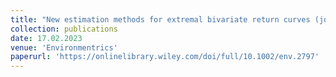 ```yaml
---
title: "New estimation methods for extremal bivariate return curves (joint with J. L. Wadsworth and E. F. Eastoe)"
collection: publications
date: 17.02.2023
venue: 'Environmentrics'
paperurl: 'https://onlinelibrary.wiley.com/doi/full/10.1002/env.2797'
---
```

